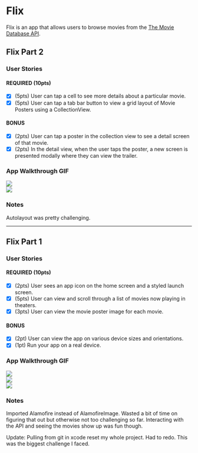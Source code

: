 # Flix

Flix is an app that allows users to browse movies from the [The Movie Database API](http://docs.themoviedb.apiary.io/#).

## Flix Part 2

### User Stories

#### REQUIRED (10pts)
- [X] (5pts) User can tap a cell to see more details about a particular movie.
- [X] (5pts) User can tap a tab bar button to view a grid layout of Movie Posters using a CollectionView.

#### BONUS
- [X] (2pts) User can tap a poster in the collection view to see a detail screen of that movie.
- [X] (2pts) In the detail view, when the user taps the poster, a new screen is presented modally where they can view the trailer.

### App Walkthrough GIF
<img src="http://g.recordit.co/k69a4dj6Nh.gif"><br>
<img src="http://g.recordit.co/7wwvSiJXOg.gif"><br>

### Notes
Autolayout was pretty challenging.

---

## Flix Part 1

### User Stories
#### REQUIRED (10pts)
- [X] (2pts) User sees an app icon on the home screen and a styled launch screen.
- [X] (5pts) User can view and scroll through a list of movies now playing in theaters.
- [X] (3pts) User can view the movie poster image for each movie.

#### BONUS
- [X] (2pt) User can view the app on various device sizes and orientations.
- [X] (1pt) Run your app on a real device.

### App Walkthrough GIF
<img src="http://g.recordit.co/GK4RuXthz8.gif"><br>
<img src="http://g.recordit.co/WLAFJbaMkI.gif"><br>
<img src="http://g.recordit.co/oyTNMWBNVI.gif"><br>

### Notes
Imported Alamofire instead of AlamofireImage. Wasted a bit of time on figuring that out but otherwise not too challenging so far. Interacting with the API and seeing the movies show up was fun though.

Update: Pulling from git in xcode reset my whole project. Had to redo. This was the biggest challenge I faced.
